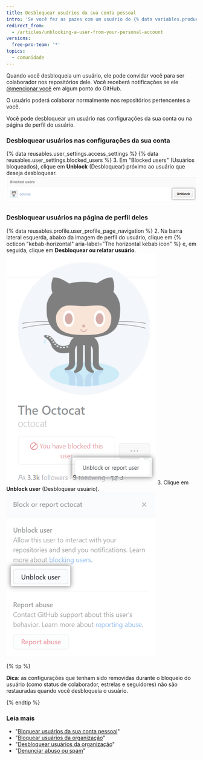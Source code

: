 ```yaml
---
title: Desbloquear usuários da sua conta pessoal
intro: 'Se você fez as pazes com um usuário do {% data variables.product.prodname_dotcom %} que tinha bloqueado, pode desbloquear a conta dele.'
redirect_from:
  - /articles/unblocking-a-user-from-your-personal-account
versions:
  free-pro-team: '*'
topics:
  - comunidade
---
```


Quando você desbloqueia um usuário, ele pode convidar você para ser colaborador nos repositórios dele. Você receberá notificações se ele [@mencionar você](/articles/basic-writing-and-formatting-syntax/#mentioning-people-and-teams) em algum ponto do GitHub.

O usuário poderá colaborar normalmente nos repositórios pertencentes a você.

Você pode desbloquear um usuário nas configurações da sua conta ou na página de perfil do usuário.

### Desbloquear usuários nas configurações da sua conta

{% data reusables.user_settings.access_settings %}
{% data reusables.user_settings.blocked_users %}
3. Em "Blocked users" (Usuários bloqueados), clique em **Unblock** (Desbloquear) próximo ao usuário que deseja desbloquear. ![Botão Unblock user (Desbloquear usuário)](/assets/images/help/organizations/org-unblock-user-button.png)

### Desbloquear usuários na página de perfil deles

{% data reusables.profile.user_profile_page_navigation %}
2. Na barra lateral esquerda, abaixo da imagem de perfil do usuário, clique em {% octicon "kebab-horizontal" aria-label="The horizontal kebab icon" %} e, em seguida, clique em  **Desbloquear ou relatar usuário**. ![Link Unblock or report user (Desbloquear ou denunciar usuário)](/assets/images/help/profile/profile-unblock-or-report-user.png)
3. Clique em **Unblock user** (Desbloquear usuário). ![Caixa de diálogo modal com opção para desbloquear o usuário ou denunciar um abuso](/assets/images/help/profile/profile-unblockuser.png)

{% tip %}

**Dica**: as configurações que tenham sido removidas durante o bloqueio do usuário (como status de colaborador, estrelas e seguidores) não são restauradas quando você desbloqueia o usuário.

{% endtip %}

### Leia mais

- "[Bloquear usuários da sua conta pessoal](/articles/blocking-a-user-from-your-personal-account)"
- "[Bloquear usuários da organização](/articles/blocking-a-user-from-your-organization)"
- "[Desbloquear usuários da organização](/articles/unblocking-a-user-from-your-organization)"
- "[Denunciar abuso ou spam](/articles/reporting-abuse-or-spam)"
